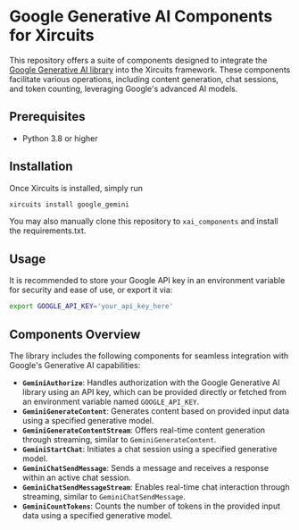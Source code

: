 # Google Generative AI Components for Xircuits

This repository offers a suite of components designed to integrate the [Google Generative AI library](https://github.com/google/generative-ai-python) into the Xircuits framework. These components facilitate various operations, including content generation, chat sessions, and token counting, leveraging Google's advanced AI models.

## Prerequisites

- Python 3.8 or higher

## Installation

Once Xircuits is installed, simply run

```bash
xircuits install google_gemini
```

You may also manually clone this repository to `xai_components` and install the requirements.txt.

## Usage

It is recommended to store your Google API key in an environment variable for security and ease of use, or export it via:

```bash
export GOOGLE_API_KEY='your_api_key_here'
```

## Components Overview

The library includes the following components for seamless integration with Google's Generative AI capabilities:

  - **`GeminiAuthorize`**: Handles authorization with the Google Generative AI library using an API key, which can be provided directly or fetched from an environment variable named `GOOGLE_API_KEY`.
  - **`GeminiGenerateContent`**: Generates content based on provided input data using a specified generative model.
  - **`GeminiGenerateContentStream`**: Offers real-time content generation through streaming, similar to `GeminiGenerateContent`.
  - **`GeminiStartChat`**: Initiates a chat session using a specified generative model.
  - **`GeminiChatSendMessage`**: Sends a message and receives a response within an active chat session.
  - **`GeminiChatSendMessageStream`**: Enables real-time chat interaction through streaming, similar to `GeminiChatSendMessage`.
  - **`GeminiCountTokens`**: Counts the number of tokens in the provided input data using a specified generative model.
